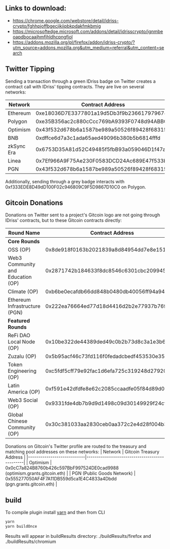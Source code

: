## Links to download:
* https://chrome.google.com/webstore/detail/idriss-crypto/fghhpjoffbgecjikiipbkpdakfmkbmig
* https://microsoftedge.microsoft.com/addons/detail/idrisscrypto/jgnmbeoapdbocaajhmfjhldhcpngfiol
* https://addons.mozilla.org/pl/firefox/addon/idriss-crypto/?utm_source=addons.mozilla.org&utm_medium=referral&utm_content=search

## Twitter Tipping

Sending a transaction through a green IDriss badge on Twitter creates a contract call with IDriss' tipping contracts. They are live on several networks:

| Network                 | Contract Address                               |
|----------------------------|-----------------------------------------------|
| Ethereum                    | 0xe18036D7E3377801a19d5Db3f9b236617979674E   |
| Polygon | 0xe35B356ac2c880cCcc769bA9393F0748d94ABBCa   |
| Optimism                 | 0x43f532d678b6a1587be989a50526f89428f68315   |
| BNB | 0xdffce6d7a3c1ada65aed49096b380b5b6814fffd   |
| zkSync Era     | 0x6753D35A81d52C49485f5fbB93a059046D1f47a8   |
| Linea           | 0x7Ef966A9F75Ae230F0583DCD24Ac689E47f533be   |
| PGN      | 0x43f532d678b6a1587be989a50526f89428f68315   |

Additionally, sending through a grey badge interacts with 0xf333EDE8D49dD100F02c946809C9F5D9867D10C0 on Polygon.

## Gitcoin Donations
Donations on Twitter sent to a project's Gitcoin logo are not going through IDriss' contracts, but to these Gitcoin contracts directly:

| Round Name                 | Contract Address                               |
|----------------------------|-----------------------------------------------|
| **Core Rounds**            |                                               |
| OSS  (OP)                      | 0x8de918f0163b2021839a8d84954dd7e8e151326d   |
| Web3 Community and Education  (OP) | 0x2871742b184633f8dc8546c6301cbc209945033e   |
| Climate   (OP)                 | 0xb6be0ecafdb66dd848b0480db40056ff94a9465d   |
| Ethereum Infrastructure   (PGN) | 0x222ea76664ed77d18d4416d2b2e77937b76f0a35   |
| **Featured Rounds**        |                                               |
| ReFi DAO Local Node   (OP)     | 0x10be322de44389ded49c0b2b73d8c3a1e3b6d871   |
| Zuzalu     (OP)                | 0x5b95acf46c73fd116f0fedadcbedf453530e35d0   |
| Token Engineering   (OP)       | 0xc5fdf5cff79e92fac1d6efa725c319248d279200   |
| Latin America    (OP)          | 0xf591e42dfdfe8e62c2085ccaadfe05f84d89d0c6   |
| Web3 Social   (OP)             | 0x9331fde4db7b9d9d1498c09d30149929f24cf9d5   |
| Global Chinese Community  (OP)  | 0x30c381033aa2830ceb0aa372c2e4d28f004b3db9   |

Donations on Gitcoin's Twitter profile are routed to the treasury and matching pool addresses on these networks:
| Network                 | Gitcoin Treasury Address                               |
|----------------------------|-----------------------------------------------|
| Optimism                      | 0x0cC7a824B8760b426c597BbF997524DE0cad9988 (optimism.grants.gitcoin.eth) |
| PGN (Public Goods Network) | 0x555277050AF4F7A11DB559d5ca1E4C4833a4Dbdd  (pgn.grants.gitcoin.eth) |


## build
To compile plugin install [yarn](https://yarnpkg.com/) and then from CLI

```bash
yarn
yarn buildOnce
```

Results will appear in buildResults directory: ./buildResults/firefox and ./buildResults/chromium
